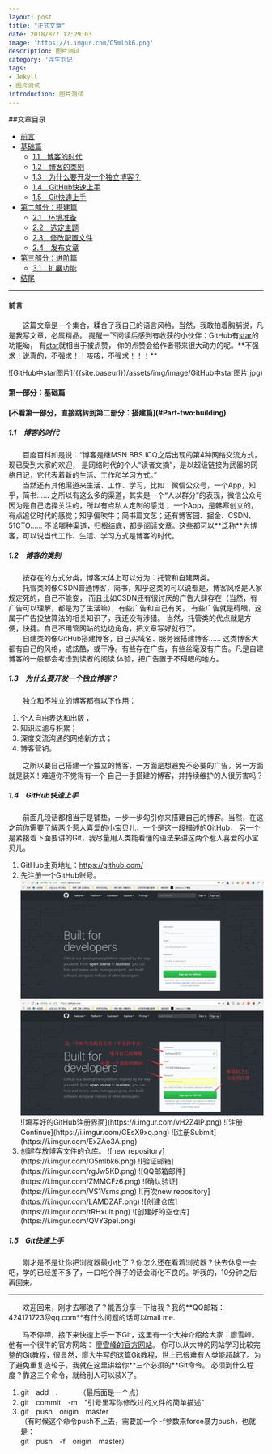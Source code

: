 ```yaml
---
layout: post
title: "正式文章"
date: 2018/8/7 12:29:03  
image: 'https://i.imgur.com/O5mlbk6.png'
description: 图片测试
category: '浮生刘记'
tags:
- Jekyll
- 图片测试
introduction: 图片测试
---
```

##文章目录
* [前言](#Preface)
* [基础篇](#Part-one:basic)
    * [1.1 博客的时代](#era-of-blog)
	* [1.2 博客的类别](#categories-of-blog)
	* [1.3 为什么要开发一个独立博客？](#reason-of-independent-blog)
	* [1.4 GitHub快速上手](#GitHub-get-quickly)
	* [1.5 Git快速上手](#Git-get-quickly)
* [第二部分：搭建篇](#Part-two:building)
	* [2.1 环境准备](#Environmental-preparation)
	* [2.2 选定主题](#Selected-theme)
	* [2.3 修改配置文件](#Modify-configuration)
	* [2.4 发布文章](#Post-articles)
* [第三部分：进阶篇](#Part-three:advanced)
	* [3.1 扩展功能](#Extended-function)
* [结尾](#ending)
<hr />
<div name="文章主体">
	<div name="Preface">
		<h4>前言</h4>
		<p>
			&emsp;&emsp;这篇文章是一个集合，糅合了我自己的语言风格，当然，我敢拍着胸脯说，凡是我写文章，必属精品。
			提醒一下阅读后感到有收获的小伙伴：GitHub有<a href="https://github.com/littlecurl/littlecurl.github.io">star</a>的功能呦，
			有<a href="https://github.com/littlecurl/littlecurl.github.io">star</a>就相当于被点赞，
			你的点赞会给作者带来很大动力的呢。**不强求！说真的，不强求！！咳咳，不强求！！！**
			<br /> 
		</p>
	</div>
![GitHub中star图片]({{site.baseurl}}/assets/img/image/GitHub中star图片.jpg)
	<div name="Part-one:basic">
		<h4>第一部分：基础篇</h4>
		<h4>[不看第一部分，直接跳转到第二部分：搭建篇](#Part-two:building)</h4>
		<div name="era-of-blog">
			<h5>1.1&emsp;博客的时代</h5>
				<p>
					&emsp;&emsp;百度百科如是说：“博客是继MSN.BBS.ICQ之后出现的第4种网络交流方式，现已受到大家的欢迎，
					是网络时代的个人“读者文摘”，是以超级链接为武器的网络日记，它代表着新的生活、工作和学习方式。”<br />
					&emsp;&emsp;当然还有其他渠道来生活、工作、学习，比如：微信公众号，一个App，知乎，简书......
					之所以有这么多的渠道，其实是一个“人以群分”的表现，微信公众号因为是自己选择关注的，所以有点私人定制的感觉；
					一个App，是韩寒创立的，有点追忆时代的感觉；知乎偏吹牛；简书篇文艺；还有博客园、掘金、CSDN、51CTO......
					不论哪种渠道，归根结底，都是阅读文章。这些都可以**泛称**为博客，可以说当代工作、生活、学习方式是博客的时代。
				</p>
		</div>		
		<div name="categories-of-blog">
			<h5>1.2&emsp;博客的类别</h5>
				<p>
					&emsp;&emsp;按存在的方式分类，博客大体上可以分为：托管和自建两类。<br />
					&emsp;&emsp;托管类的像CSDN普通博客，简书，知乎这类的可以说都是，博客风格是人家规定死的，自己不能变，
				而且比如CSDN还有很讨厌的广告大肆存在（当然，有广告可以理解，都是为了生活嘛），有些广告和自己有关，
				有些广告就是碍眼，这属于广告投放算法的相关知识了，我还没有涉猎。
				当然，托管类的优点就是方便，快捷。自己不用管网站的边边角角，把文章写好就行了。<br />
					&emsp;&emsp;自建类的像GitHub搭建博客，自己买域名、服务器搭建博客......
				这类博客大都有自己的风格，或炫酷，或干净。有些存在广告，有些丝毫没有广告。凡是自建博客的一般都会考虑到读者的阅读
				体验，把广告置于不碍眼的地方。
				</p>
		</div>		
		<div name="reason-of-independent-blog">
			<h5>1.3&emsp;为什么要开发一个独立博客？</h5>
				<p>
					&emsp;&emsp;独立和不独立的博客都有以下作用：
					<ol>
						<li>个人自由表达和出版；</li>
						<li>知识过滤与积累；</li>
						<li>深度交流沟通的网络新方式；</li>
						<li>博客营销。</li>
					</ol>
					&emsp;&emsp;之所以要自己搭建一个独立的博客，一方面是想避免不必要的广告，另一方面就是装X！难道你不觉得有一个
				自己一手搭建的博客，并持续维护的人很厉害吗？
				</p>
		</div>		
		<div name="GitHub-get-quickly">
			<h5>1.4&emsp;GitHub快速上手</h5>
				<p>
					&emsp;&emsp;前面几段话都相当于是铺垫，一步一步勾引你来搭建自己的博客。当然，在这之前你需要了解两个惹人喜爱的小宝贝儿，一个是这一段描述的GitHub，
				另一个是紧接着下面要讲的Git，我尽量用人类能看懂的语法来讲这两个惹人喜爱的小宝贝儿。
				<ol>
					<li>
						GitHub主页地址：<a href="https://github.com/">https://github.com/</a>
					</li>
					<li>
						先注册一个GitHub账号。
						<img src="image/GitHub注册图片1.png" alt="GitHub注册图片1" />
						<img src="image/GitHub注册图片2.png" alt="GitHub注册图片2" />
						![填写好的GitHub注册界面](https://i.imgur.com/vH2Z4lP.png)
						![注册Continue](https://i.imgur.com/GEsX9xq.png)
						![注册Submit](https://i.imgur.com/ExZAo3A.png)
					</li>
					<li>
						创建存放博客文件的仓库。
						![new repository](https://i.imgur.com/O5mlbk6.png)
						![验证邮箱](https://i.imgur.com/rgJw5KD.png)
						![QQ邮箱邮件](https://i.imgur.com/ZMMCFz6.png)
						![确认验证](https://i.imgur.com/VS1Vsms.png)
						![再次new repository](https://i.imgur.com/LAMDZAF.png)
						![创建仓库](https://i.imgur.com/tRHxult.png)
						![创建好的空仓库](https://i.imgur.com/QVY3peI.png)
					</li>
				</ol>
				</p>
		</div>	
		<div name="Git-get-quickly">
			<h5>1.5&emsp;Git快速上手</h5>
				<p>
					&emsp;&emsp;刚才是不是让你把浏览器最小化了？你怎么还在看着浏览器？快去休息一会吧，学的已经差不多了，一口吃个胖子的话会消化不良的。听我的，10分钟之后再回来。<br />
				</p>
				<hr />
				<p>
					&emsp;&emsp;欢迎回来，刚才去哪浪了？能否分享一下给我？我的**QQ邮箱：424171723@qq.com**有什么问题的话可以mail me.  
				</p>
				<p>
					&emsp;&emsp;马不停蹄，接下来快速上手一下Git，这里有一个大神介绍给大家：廖雪峰。他有一个很牛的官方网站：
					<a href="https://www.liaoxuefeng.com/wiki/0013739516305929606dd18361248578c67b8067c8c017b000">廖雪峰的官方网站</a>。
					你可以从大神的网站学习比较完整的Git教程，很显然，廖大牛写的这篇Git教程，世上已很难有人类能超越了。为了避免重复造轮子，我就在这里讲给你**三个必须的**Git命令。
					必须到什么程度？靠这三个命令，就给别人可以装X了。
				</p>
				<p>
					<ol>
						<li>git&emsp;add&emsp;.&emsp;&emsp;&emsp;（最后面是一个点）</li>
						<li>git&emsp;commit&emsp;-m&emsp;"引号里写你修改过的文件的简单描述"</li>
						<li>git&emsp;push&emsp;origin&emsp;master&emsp;&emsp;
							<br />（有时候这个命令push不上去，需要加一个 -f参数来force暴力push，也就是：
							<br />git&emsp;push&emsp;-f&emsp;origin&emsp;master）</li>
					</ol>
				</p>
		</div>		
	</div>
